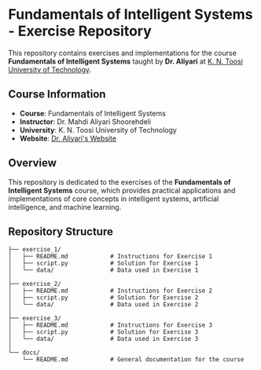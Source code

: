# Fundamentals of Intelligent Systems - Exercise Repository

This repository contains exercises and implementations for the course **Fundamentals of Intelligent Systems** taught by **Dr. Aliyari** at [K. N. Toosi University of Technology](http://cv.kntu.ac.ir/MahdiAliyariShoorehdeli).

## Course Information
- **Course**: Fundamentals of Intelligent Systems
- **Instructor**: Dr. Mahdi Aliyari Shoorehdeli
- **University**: K. N. Toosi University of Technology
- **Website**: [Dr. Aliyari's Website](http://cv.kntu.ac.ir/MahdiAliyariShoorehdeli)

## Overview
This repository is dedicated to the exercises of the **Fundamentals of Intelligent Systems** course, which provides practical applications and implementations of core concepts in intelligent systems, artificial intelligence, and machine learning.

## Repository Structure
```plaintext
├── exercise_1/
│   ├── README.md            # Instructions for Exercise 1
│   ├── script.py            # Solution for Exercise 1
│   └── data/                # Data used in Exercise 1
│
├── exercise_2/
│   ├── README.md            # Instructions for Exercise 2
│   ├── script.py            # Solution for Exercise 2
│   └── data/                # Data used in Exercise 2
│
├── exercise_3/
│   ├── README.md            # Instructions for Exercise 3
│   ├── script.py            # Solution for Exercise 3
│   └── data/                # Data used in Exercise 3
│
└── docs/
    └── README.md            # General documentation for the course
